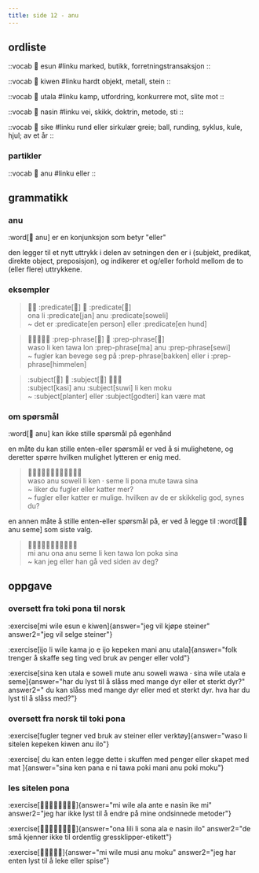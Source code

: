 ```yaml
---
title: side 12 - anu 
---
```

## ordliste

::vocab
󱤋 esun
#linku
marked, butikk, forretningstransaksjon
::

::vocab
󱤛 kiwen
#linku
hardt objekt, metall, stein
::

::vocab
󱥱 utala
#linku
kamp, utfordring, konkurrere mot, slite mot
::

::vocab
󱤿 nasin
#linku
vei, skikk, doktrin, metode, sti
::

::vocab
󱥜 sike
#linku
rund eller sirkulær greie; ball, runding, syklus, kule, hjul; av et år
::

### partikler
::vocab
󱤇 anu
#linku
eller
::

## grammatikk
### anu
:word[󱤇 anu] er en konjunksjon som betyr "eller"

den legger til et nytt uttrykk i delen av setningen den er i (subjekt, predikat, direkte object, preposisjon), og indikerer et og/eller forhold mellom de to (eller flere) uttrykkene.

### eksempler
> 󱥆󱤧 :predicate[󱤑] 󱤇 :predicate[󱥢] \
> ona li :predicate[jan] anu :predicate[soweli] \
> ~ det er :predicate[en person] eller :predicate[en hund]

> 󱥴󱤧󱤘󱥩󱤬 :prep-phrase[󱤰] 󱤇 :prep-phrase[󱥚] \
> waso li ken tawa lon :prep-phrase[ma] anu :prep-phrase[sewi] \
> ~ fugler kan bevege seg på :prep-phrase[bakken] eller i :prep-phrase[himmelen]

> :subject[󱤗] 󱤇 :subject[󱥦] 󱤧󱤘󱤶 \
> :subject[kasi] anu :subject[suwi] li ken moku \
> ~ :subject[planter] eller :subject[godteri] kan være mat

### om spørsmål

:word[󱤇 anu] kan ikke stille spørsmål på egenhånd

en måte du kan stille enten-eller spørsmål er ved å si mulighetene, og deretter spørre hvilken mulighet lytteren er enig med.

> 󱥴󱤇󱥢󱤧󱤘󱦜󱥙󱤧󱥔󱤼󱥩󱥞 \
> waso anu soweli li ken · seme li pona mute tawa sina \
> ~ liker du fugler eller katter mer? \
> ~ fugler eller katter er mulige. hvilken av de er skikkelig god, synes du?

en annen måte å stille enten-eller spørsmål på, er ved å legge til :word[󱤇󱥙 anu seme] som siste valg.

> 󱤴󱤇󱥆󱤇󱥙󱤧󱤘󱥩󱤬󱥒󱥞 \
> mi anu ona anu seme li ken tawa lon poka sina \
> ~ kan jeg eller han gå ved siden av deg?


## oppgave
### oversett fra toki pona til norsk
:exercise[mi wile esun e kiwen]{answer="jeg vil kjøpe steiner" answer2="jeg vil selge steiner"}

:exercise[ijo li wile kama jo e ijo kepeken mani anu utala]{answer="folk trenger å skaffe seg ting ved bruk av penger eller vold"}

:exercise[sina ken utala e soweli mute anu soweli wawa · sina wile utala e seme]{answer="har du lyst til å slåss med mange dyr eller et sterkt dyr?" answer2="  du kan slåss med mange dyr eller med et sterkt dyr. hva har du lyst til å slåss med?"}

### oversett fra norsk til toki pona
:exercise[fugler tegner ved bruk av steiner eller verktøy]{answer="waso li sitelen kepeken kiwen anu ilo"}

:exercise[ du kan enten legge dette i skuffen med penger eller skapet med mat ]{answer="sina ken pana e ni tawa poki mani anu poki moku"}

### les sitelen pona
:exercise[󱤴󱥷󱤂󱤆󱤉󱤿󱤍󱤴]{answer="mi wile ala ante e nasin ike mi" answer2="jeg har ikke lyst til å endre på mine ondsinnede metoder"}

:exercise[󱥆󱤨󱤧󱥡󱤂󱤉󱤿󱤎]{answer="ona lili li sona ala e nasin ilo" answer2="de små kjenner ikke til ordentlig gressklipper-etikett"}

:exercise[󱤴󱥷󱤻󱤇󱤶]{answer="mi wile musi anu moku" answer2="jeg har enten lyst til å leke eller spise"}